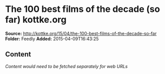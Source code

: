 # The 100 best films of the decade (so far) kottke.org

**Source:** http://kottke.org/15/04/the-100-best-films-of-the-decade-so-far
**Folder:** Feedly
**Added:** 2015-04-09T16:43:25




## Content
*Content would need to be fetched separately for web URLs*
